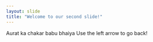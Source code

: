```yaml
---
layout: slide
title: "Welcome to our second slide!"
---
```

Aurat ka chakar babu bhaiya 
Use the left arrow to go back!
